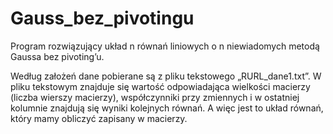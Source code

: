 # Gauss_bez_pivotingu

Program rozwiązujący układ n równań liniowych o n niewiadomych metodą Gaussa bez pivoting’u.

Według założeń dane pobierane są z pliku tekstowego „RURL_dane1.txt”. W pliku tekstowym znajduje się wartość odpowiadająca wielkości macierzy (liczba wierszy macierzy), współczynniki przy zmiennych i w ostatniej kolumnie znajdują się wyniki kolejnych równań. A więc jest to układ równań, który mamy obliczyć zapisany w macierzy.   
